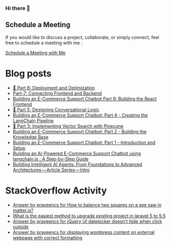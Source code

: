### Hi there 👋

## Schedule a Meeting

If you would like to discuss a project, collaborate, or simply connect, feel free to schedule a meeting with me :

[Schedule a Meeting with Me](https://calendly.com/praveencs87/30min)

# Blog posts
<!-- BLOG-POST-LIST:START -->
- [🚀 Part 8: Deployment and Optimization](https://dev.to/praveencs87/part-8-deployment-and-optimization-c0k)
- [Part-7: Connecting Frontend and Backend](https://dev.to/praveencs87/part-7-connecting-frontend-and-backend-2e1i)
- [Building an E-Commerce Support Chatbot Part 6: Building the React Frontend](https://dev.to/praveencs87/building-an-e-commerce-support-chatbot-part-6-building-the-react-frontend-4om2)
- [💬 Part 5: Designing Conversational Logic](https://dev.to/praveencs87/part-5-designing-conversational-logic-44b9)
- [Building an E-Commerce Support Chatbot: Part 4 - Creating the LangChain Pipeline](https://dev.to/praveencs87/building-an-e-commerce-support-chatbot-part-4-creating-the-langchain-pipeline-420d)
- [🧭 Part 3: Implementing Vector Search with Pinecone](https://dev.to/praveencs87/part-3-implementing-vector-search-with-pinecone-4aj0)
- [Building an E-Commerce Support Chatbot: Part 2 - Building the Knowledge Base](https://dev.to/praveencs87/building-an-e-commerce-support-chatbot-part-2-building-the-knowledge-base-2mj2)
- [Building an E-Commerce Support Chatbot: Part 1 - Introduction and Setup](https://dev.to/praveencs87/building-an-e-commerce-support-chatbot-part-1-introduction-and-setup-218d)
- [Building an AI-Powered E-Commerce Support Chatbot using langchain.js : A Step-by-Step Guide](https://dev.to/praveencs87/building-an-ai-powered-e-commerce-support-chatbot-using-langchainjs-a-step-by-step-guide-29cp)
- [Building Intelligent AI Agents: From Foundations to Advanced Architectures — Article Series — Intro](https://medium.com/@praveencs87/building-intelligent-ai-agents-from-foundations-to-advanced-architectures-article-series-intro-cad58a3bb38f?source=rss-8e2a7dce2432------2)
<!-- BLOG-POST-LIST:END -->

# StackOverflow Activity
<!-- STACKOVERFLOW:START -->
- [Answer by praveencs for How to balance two squares on a see saw in matter.js?](https://stackoverflow.com/questions/58072489/how-to-balance-two-squares-on-a-see-saw-in-matter-js/73762583#73762583)
- [What is the easiest method to upgrade existing project in laravel 5 to 5.5](https://stackoverflow.com/questions/48112862/what-is-the-easiest-method-to-upgrade-existing-project-in-laravel-5-to-5-5)
- [Answer by praveencs for jQuery UI datepicker doesn't hide when click outside](https://stackoverflow.com/questions/13333571/jquery-ui-datepicker-doesnt-hide-when-click-outside/33940124#33940124)
- [Answer by praveencs for displaying wordpress content on external webpage with correct formatting](https://stackoverflow.com/questions/23262789/displaying-wordpress-content-on-external-webpage-with-correct-formatting/23266061#23266061)
<!-- STACKOVERFLOW:END -->


<!--
**praveencs87/praveencs87** is a ✨ _special_ ✨ repository because its `README.md` (this file) appears on your GitHub profile.

Here are some ideas to get you started:

- 🔭 I’m currently working on ...
- 🌱 I’m currently learning ...
- 👯 I’m looking to collaborate on ...
- 🤔 I’m looking for help with ...
- 💬 Ask me about ...
- 📫 How to reach me: ...
- 😄 Pronouns: ...
- ⚡ Fun fact: ...
-->
